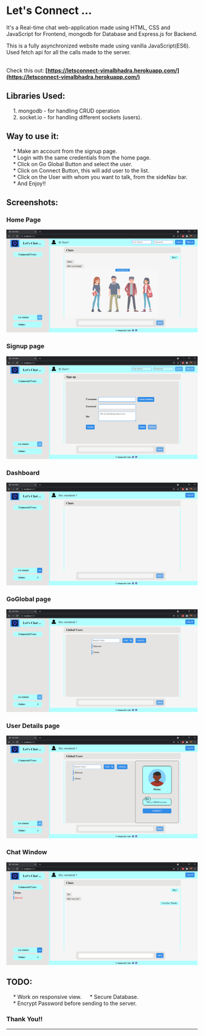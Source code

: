# Let's Connect ...

It's a Real-time chat web-application made using HTML, CSS and JavaScript for Frontend, mongodb for Database and Express.js for Backend.

This is a fully asynchronized website made using vanilla JavaScript(ES6). <br>
Used fetch api for all the calls made to the server. <br><br>

Check this out: **[https://letsconnect-vimalbhadra.herokuapp.com/](https://letsconnect-vimalbhadra.herokuapp.com/)** <br>

## Libraries Used: 
&emsp; 1. mongodb - for handling CRUD operation <br>
&emsp; 2. socket.io - for handling different sockets (users).

## Way to use it:
&emsp; * Make an account from the signup page. <br>
&emsp; * Login with the same credentials from the home page. <br>
&emsp; * Click on Go Global Button and select the user. <br>
&emsp; * Click on Connect Button, this will add user to the list. <br>
&emsp; * Click on the User with whom you want to talk, from the sideNav bar. <br>
&emsp; * And Enjoy!!
<br>

## Screenshots:
### Home Page
![Home Page](READMEimages/homePage.png) <br>

### Signup page
![Signup Page](READMEimages/signupPage.png) <br>

### Dashboard
![UserEmpty Page](READMEimages/userEmpty.png) <br>

### GoGlobal page
![Signup Page](READMEimages/userLookup.png) <br>

### User Details page
![Signup Page](READMEimages/userDetails.png) <br>

### Chat Window 
![Signup Page](READMEimages/chatWindow.png) <br>

## TODO:
&emsp; * Work on responsive view.
&emsp; * Secure Database. <br>
&emsp; * Encrypt Password before sending to the server.

### Thank You!!
<hr>
